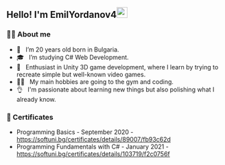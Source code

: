 <h2>Hello! I'm EmilYordanov4<img src="https://github.com/souvikguria98/souvikguria98/blob/master/Hi.gif "width=25"</h2>
<img align="right" " width="500"/>

<h3>👨‍💻 About me <width = 15"></h3>

- 🧑 &nbsp; I’m 20 years old born in Bulgaria.
- 🎓 &nbsp; I’m studying C# Web Development.
- 🌱 &nbsp; Enthusiast in Unity 3D game development, where I learn by trying to recreate simple but well-known video games.
- 🏋️‍♂️ &nbsp; My main hobbies are going to the gym and coding.
-  👌 &nbsp; I'm passionate about learning new things but also polishing what I already know.

<h3>📝 Certificates<width = 15"></h3>

- Programming Basics - September 2020 - https://softuni.bg/certificates/details/89007/fb93c62d
- Programming Fundamentals with C# - January 2021 - https://softuni.bg/certificates/details/103719/f2c0756f

<!---
EmilYordanov4/EmilYordanov4 is a ✨ special ✨ repository because its `README.md` (this file) appears on your GitHub profile.
You can click the Preview link to take a look at your changes.
--->
